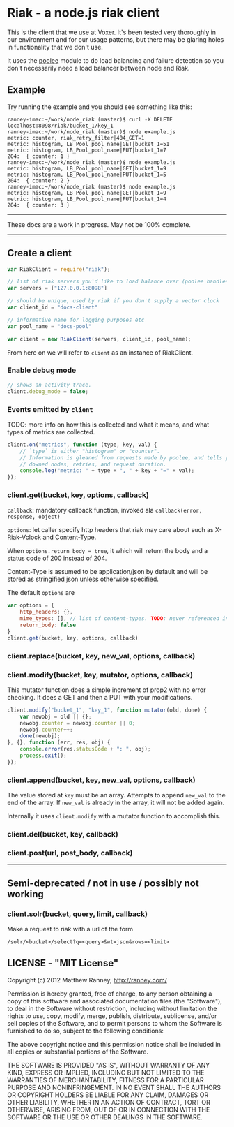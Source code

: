 Riak - a node.js riak client
===

This is the client that we use at Voxer.  It's been tested very thoroughly in
our environment and for our usage patterns, but there may be glaring holes in
functionality that we don't use.

It uses the [poolee](https://github.com/dannycoates/poolee) module to do load
balancing and failure detection so you don't necessarily need a load balancer
between node and Riak.

## Example

Try running the example and you should see something like this:

    ranney-imac:~/work/node_riak (master)$ curl -X DELETE localhost:8098/riak/bucket_1/key_1
    ranney-imac:~/work/node_riak (master)$ node example.js 
    metric: counter, riak_retry_filter|404_GET=1
    metric: histogram, LB_Pool_pool_name|GET|bucket_1=51
    metric: histogram, LB_Pool_pool_name|PUT|bucket_1=7
    204:  { counter: 1 }
    ranney-imac:~/work/node_riak (master)$ node example.js 
    metric: histogram, LB_Pool_pool_name|GET|bucket_1=9
    metric: histogram, LB_Pool_pool_name|PUT|bucket_1=5
    204:  { counter: 2 }
    ranney-imac:~/work/node_riak (master)$ node example.js 
    metric: histogram, LB_Pool_pool_name|GET|bucket_1=9
    metric: histogram, LB_Pool_pool_name|PUT|bucket_1=4
    204:  { counter: 3 }

---

These docs are a work in progress. May not be 100% complete.

---

## Create a client

```js
var RiakClient = require("riak");

// list of riak servers you'd like to load balance over (poolee handles this).
var servers = ["127.0.0.1:8098"]

// should be unique, used by riak if you don't supply a vector clock
var client_id = "docs-client"

// informative name for logging purposes etc
var pool_name = "docs-pool"

var client = new RiakClient(servers, client_id, pool_name);
```

From here on we will refer to `client` as an instance of RiakClient.

### Enable debug mode
```js
// shows an activity trace.
client.debug_mode = false;
```

### Events emitted by `client`
TODO: more info on how this is collected and what it means, and what types of
metrics are collected.

```js
client.on("metrics", function (type, key, val) {
    // `type` is either "histogram" or "counter". 
    // Information is gleaned from requests made by poolee, and tells you about
    // downed nodes, retries, and request duration.
    console.log("metric: " + type + ", " + key + "=" + val);
});
```

### client.get(bucket, key, options, callback)

`callback`: mandatory callback function, invoked ala `callback(error, response, object)`

`options`: let caller specify http headers that riak may care about such as 
X-Riak-Vclock and Content-Type.

When `options.return_body = true`, it which will return the body and a status
code of 200 instead of 204.

Content-Type is assumed to be application/json by default and will be stored as
stringified json unless otherwise specified.

The default `options` are

```js
var options = {
    http_headers: {}, 
    mime_types: [], // list of content-types. TODO: never referenced in the code?
    return_body: false
}
client.get(bucket, key, options, callback)
```

### client.replace(bucket, key, new_val, options, callback)

### client.modify(bucket, key, mutator, options, callback) 
This mutator function does a simple increment of prop2 with no error checking.
It does a GET and then a PUT with your modifications.

```js
client.modify("bucket_1", "key_1", function mutator(old, done) {
    var newobj = old || {};
    newobj.counter = newobj.counter || 0;
    newobj.counter++;
    done(newobj);
}, {}, function (err, res, obj) {
    console.error(res.statusCode + ": ", obj);
    process.exit();
});
```

### client.append(bucket, key, new_val, options, callback)

The value stored at `key` must be an array. Attempts to append `new_val` to the
end of the array. If `new_val` is already in the array, it will not be added
again.

Internally it uses `client.modify` with a mutator function to accomplish this.

### client.del(bucket, key, callback)

### client.post(url, post_body, callback)

---

## Semi-deprecated / not in use / possibly not working
### client.solr(bucket, query, limit, callback)
Make a request to riak with a url of the form
    
    /solr/<bucket>/select?q=<query>&wt=json&rows=<limit>

## LICENSE - "MIT License"

Copyright (c) 2012 Matthew Ranney, http://ranney.com/

Permission is hereby granted, free of charge, to any person
obtaining a copy of this software and associated documentation
files (the "Software"), to deal in the Software without
restriction, including without limitation the rights to use,
copy, modify, merge, publish, distribute, sublicense, and/or sell
copies of the Software, and to permit persons to whom the
Software is furnished to do so, subject to the following
conditions:

The above copyright notice and this permission notice shall be
included in all copies or substantial portions of the Software.

THE SOFTWARE IS PROVIDED "AS IS", WITHOUT WARRANTY OF ANY KIND,
EXPRESS OR IMPLIED, INCLUDING BUT NOT LIMITED TO THE WARRANTIES
OF MERCHANTABILITY, FITNESS FOR A PARTICULAR PURPOSE AND
NONINFRINGEMENT. IN NO EVENT SHALL THE AUTHORS OR COPYRIGHT
HOLDERS BE LIABLE FOR ANY CLAIM, DAMAGES OR OTHER LIABILITY,
WHETHER IN AN ACTION OF CONTRACT, TORT OR OTHERWISE, ARISING
FROM, OUT OF OR IN CONNECTION WITH THE SOFTWARE OR THE USE OR
OTHER DEALINGS IN THE SOFTWARE.